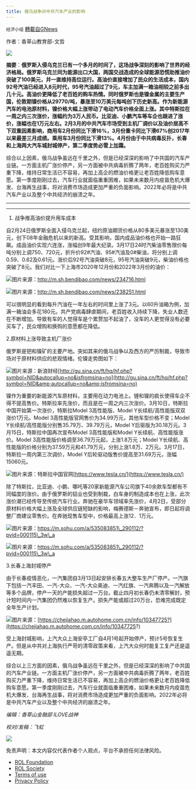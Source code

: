 ```yaml
---
title: 俄乌战争对中共汽车产业的影响
---
```

`经济小组` [轉載自GNews](https://gnews.org/zh-hans/2335561/)

作者：香草山教育部-文哲

![](https://assets.gnews.org/wp-content/uploads/2022/04/图片19.png)

**摘要**：**俄罗斯入侵乌克兰已有一个多月的时间了，这场战争深刻的影响了世界的经济格局。俄罗斯乌克兰同为能源出口大国，两国交战造成的全球能源恐慌助推油价突破了100美元，并一直维持高位运行。高油价直接增加了民众的生活成本，国内92号汽油已经进入8元时代，95号汽油超过了9元，车主加满一箱油相较之前多出几十元。高油价更降低了老百姓的购车热情。同时俄罗斯也是镍金属的主要生产国，伦敦期镍价格从29770/吨，暴涨至10万美元每吨创下历史新高。作为新能源汽车的电池原材料，镍价格大幅上涨带动了电动汽车价格全面上涨。其中特斯拉在一周之内三次涨价，涨幅约为3万人民币。比亚迪、小鹏汽车等车企也跟进了涨价，涨幅也在1万元左右。2月3月的中共汽车市场受到主机厂调价以及油价居高不下双重因素影响，商用车2月份同比下滑16%，3月份重卡同比下滑67%创2017年以来最差三月成绩。乘用车3月份同比下滑13%。4月份由于中共病毒反扑，长春和上海两大汽车城封城停产，第二季度势必雪上加霜。**

综合以上因素，俄乌战争虽远在千里之外，但是已经深深的影响了中共国的汽车产业链。一方面主机厂涨价停产，另一方面被中共病毒折腾了两年，老百姓购买力严重下降，维持日常生活已不容易，再加上高企的燃油价格更让老百姓降低购车意愿。第一季度刚刚过去，汽车行业就面临重重困难，如果未来数月内疫苗危机大爆发、台海再生战事，将对消费市场造成更加严重的负面影响。2022年必将是中共汽车产业以及整个中共经济的崩溃之年。

* * *

* * *

1. 战争推高油价提升用车成本


自2月24日俄罗斯全面入侵乌克兰起，纽约原油期货价格从80多美元暴涨至130美元，创下08年金融危机以来的新高。受其影响，国内成品油价格也开始一路狂飙。成品油价实现六连涨，涨幅创9年最大纪录。3月17日24时汽柴油零售限价每吨分别上调750、720元，折升价92#汽油、95#汽油及0#柴油，将分别上调0.59、0.62及0.61元。涨价后92号汽油突破8元，95号汽油突破9元，柴油价格也突破了8元。我们对比一下上海市2020年12月份和2022年3月份的油价：

![](https://assets.gnews.org/wp-content/uploads/2022/04/图片20.png)图片来源：http://m.sh.bendibao.com/news/234716.html

![](https://assets.gnews.org/wp-content/uploads/2022/04/图片21-2.png)图片来源：http://m.sh.bendibao.com/news/238251.html

可以很明显的看到每升汽油在一年左右的时间里上涨了3元。以60升油箱为例，加满一箱油会多花180元。共产党病毒肆虐期间，老百姓收入持续下降，失业人数还在不断增加。导致有车的人觉得车是个累赘加不起油了，没车的人更觉得没有必要买车了，民众增购和换购的意愿都在降低。

2.原材料上涨导致主机厂涨价

俄罗斯是钯和镍矿的主要产地。突如其来的俄乌战争以及西方的严厉制裁，导致市场对于原材料供应的悲观情绪。伦镍走势图如下：

![](https://assets.gnews.org/wp-content/uploads/2022/04/图片22-23.png)图片来源：新浪财经[http://gu.sina.cn/ft/hq/hf.php?symbol=NID&autocallup=no&isfromsina=no](http://gu.sina.cn/ft/hq/hf.php?symbol=NID&amp;autocallup=no&amp;isfromsina=no)

镍作为重要的新能源汽车原材料，主要用在动力电池上。锂和镍的疯长使得车企不得不提高售价。特斯拉率先涨价，而且是在一周之内三次涨价。3月10日，特斯拉中国开始第一次涨价，特斯拉Model 3高性能版、Model Y长续航/高性能版双双涨价1万元。Model 3高性能版官网售价为34.99万元，其他车型价格不变；Model Y长续航/高性能版分别售35.79万、39.79万元，Model Y后驱版为30.18万元。3月15日，特斯拉中国再次宣布Model 3高性能版和Model Y长续航、高性能版涨价。Model 3高性能版价格调至36.79万元起，上涨1.8万元；Model Y长续航、高性能版的价格分别为37.59万元和41.79万元，分别上涨1.8万、2万元。3月17日，特斯拉一周内第三次调价，Model Y后轮驱动版售价提高至31.69万元，涨幅15060元。

![](https://assets.gnews.org/wp-content/uploads/2022/04/图片23-4.png)图片来源：特斯拉中国官网[https://www.tesla.cn/](https://www.tesla.cn/)

除了特斯拉，比亚迪、小鹏、哪吒等20家新能源汽车公司旗下40余款车型都有不同幅度的涨价。由于俄罗斯的铝业也受到制裁，白车身的制造成本也在上涨，此次涨价潮已经传导至传统汽车行业。奔驰在豪华车领域率先涨价，4月2日，受部分原材料价格大幅上涨及全球供应链短缺的影响，梅赛德斯－奔驰宣布，即日起将调整厂商建议零售价。在奔驰现售车型中，价格最高上涨12．1万元。

![](https://assets.gnews.org/wp-content/uploads/2022/04/图片24-14.png)图片来源：https://m.sohu.com/a/535083851\_290112/?pvid=000115\_3w\_a

![](https://assets.gnews.org/wp-content/uploads/2022/04/图片25-2.png)图片来源：https://m.sohu.com/a/535083851\_290112/?pvid=000115\_3w\_a

3.长春上海封城停产

由于长春疫情恶化，一汽集团自3月13日起安排长春五大整车生产厂停产。一汽旗下包括一汽丰田、一汽-大众、一汽-大众奥迪、一汽红旗、一汽奔腾以及一汽解放等多个品牌，停产一天的产能损失超过一万台。截止四月初长春仍未清零解封，预计短时间内一汽集团仍然难以恢复生产。损失产能或超过20万台，恐难完成既定全年生产计划。

![](https://assets.gnews.org/wp-content/uploads/2022/04/图片26-2.png)图片来源：[https://chejiahao.m.autohome.com.cn/info/10347725?](https://chejiahao.m.autohome.com.cn/info/10347725?)

受上海封城影响，上汽大众上海安亭工厂自4月1号起开始停产，预计5号恢复生产。但是从中共对上海执行严苛的清零政策来看，上汽大众何时能复工复产还是遥遥无期。

综合以上三方面的因素，俄乌战争虽远在千里之外，但是已经深深的影响了中共国的汽车产业链。一方面主机厂涨价停产，另一方面被中共病毒折腾了两年，老百姓购买力严重下降，维持日常生活已不容易，再加上高企的燃油价格更让老百姓降低购车意愿。第一季度刚刚过去，汽车行业就面临重重困难，如果未来数月内疫苗危机大爆发、台海再生战事，将对消费市场造成更加严重的负面影响。2022年必将是中共汽车产业以及整个中共经济的崩溃之年。

*编辑：香草山金融部 ILOVE战神*

*校对/发稿：飞虹*

![](https://assets.gnews.org/wp-content/uploads/2022/04/4-18.jpg)



 

免责声明：本文内容仅代表作者个人观点，平台不承担任何法律风险。

- [ROL Foundation](https://rolfoundation.org/)
- [ROL Society](https://rolsociety.org/)
- [Terms of use](https://gnews.org/terms-of-use-3/)
- [Privacy Policy](https://gnews.org/privacy-policy/)
